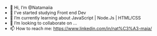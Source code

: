 - 👋 Hi, I’m @Natamaiia
- 👀 I've started studying Front end Dev
- 🌱 I’m currently learning about JavaScript | Node.Js | HTML/CSS
- 💞️ I’m looking to collaborate on ...
- 📫 How to reach me: https://www.linkedin.com/in/nat%C3%A3-maia/
<!---
Natamaiia/Natamaiia is a ✨ special ✨ repository because its `README.md` (this file) appears on your GitHub profile.
You can click the Preview link to take a look at your changes.
--->
